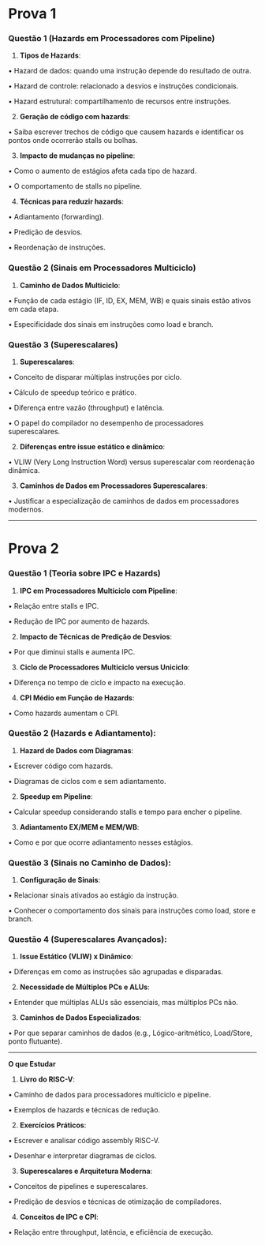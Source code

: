   

# **Prova 1**

### **Questão 1 (Hazards em Processadores com Pipeline)**

1. **Tipos de Hazards**:

• Hazard de dados: quando uma instrução depende do resultado de outra.

• Hazard de controle: relacionado a desvios e instruções condicionais.

• Hazard estrutural: compartilhamento de recursos entre instruções.

2. **Geração de código com hazards**:

• Saiba escrever trechos de código que causem hazards e identificar os pontos onde ocorrerão stalls ou bolhas.

3. **Impacto de mudanças no pipeline**:

• Como o aumento de estágios afeta cada tipo de hazard.

• O comportamento de stalls no pipeline.

4. **Técnicas para reduzir hazards**:

• Adiantamento (forwarding).

• Predição de desvios.

• Reordenação de instruções.

  

### **Questão 2 (Sinais em Processadores Multiciclo)**

  

1. **Caminho de Dados Multiciclo**:

• Função de cada estágio (IF, ID, EX, MEM, WB) e quais sinais estão ativos em cada etapa.

• Especificidade dos sinais em instruções como load e branch.
  

### **Questão 3 (Superescalares)**

1. **Superescalares**:

• Conceito de disparar múltiplas instruções por ciclo.

• Cálculo de speedup teórico e prático.

• Diferença entre vazão (throughput) e latência.

• O papel do compilador no desempenho de processadores superescalares.

2. **Diferenças entre issue estático e dinâmico**:

• VLIW (Very Long Instruction Word) versus superescalar com reordenação dinâmica.

3. **Caminhos de Dados em Processadores Superescalares**:

• Justificar a especialização de caminhos de dados em processadores modernos.

  
---
# **Prova 2**

  

### **Questão 1 (Teoria sobre IPC e Hazards)**

1. **IPC em Processadores Multiciclo com Pipeline**:

• Relação entre stalls e IPC.

• Redução de IPC por aumento de hazards.

2. **Impacto de Técnicas de Predição de Desvios**:

• Por que diminui stalls e aumenta IPC.

3. **Ciclo de Processadores Multiciclo versus Uniciclo**:

• Diferença no tempo de ciclo e impacto na execução.

4. **CPI Médio em Função de Hazards**:

• Como hazards aumentam o CPI.

  

### **Questão 2 (Hazards e Adiantamento):**

  

1. **Hazard de Dados com Diagramas**:

• Escrever código com hazards.

• Diagramas de ciclos com e sem adiantamento.

2. **Speedup em Pipeline**:

• Calcular speedup considerando stalls e tempo para encher o pipeline.

3. **Adiantamento EX/MEM e MEM/WB**:

• Como e por que ocorre adiantamento nesses estágios.

  

### **Questão 3 (Sinais no Caminho de Dados):**

  

1. **Configuração de Sinais**:

• Relacionar sinais ativados ao estágio da instrução.

• Conhecer o comportamento dos sinais para instruções como load, store e branch.

  

### **Questão 4 (Superescalares Avançados):**

  

1. **Issue Estático (VLIW) x Dinâmico**:

• Diferenças em como as instruções são agrupadas e disparadas.

2. **Necessidade de Múltiplos PCs e ALUs**:

• Entender que múltiplas ALUs são essenciais, mas múltiplos PCs não.

3. **Caminhos de Dados Especializados**:

• Por que separar caminhos de dados (e.g., Lógico-aritmético, Load/Store, ponto flutuante).

  ---
  

**O que Estudar**

1. **Livro do RISC-V**:

• Caminho de dados para processadores multiciclo e pipeline.

• Exemplos de hazards e técnicas de redução.

2. **Exercícios Práticos**:

• Escrever e analisar código assembly RISC-V.

• Desenhar e interpretar diagramas de ciclos.

3. **Superescalares e Arquitetura Moderna**:

• Conceitos de pipelines e superescalares.

• Predição de desvios e técnicas de otimização de compiladores.

4. **Conceitos de IPC e CPI**:

• Relação entre throughput, latência, e eficiência de execução.


